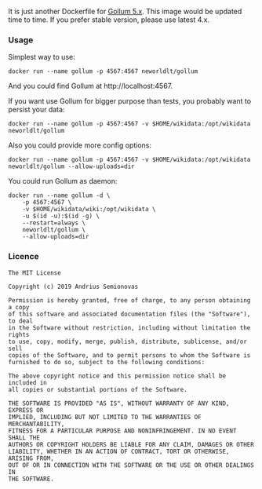 It is just another Dockerfile for [Gollum 5.x](https://github.com/gollum/gollum).
This image would be updated time to time.
If you prefer stable version, please use latest 4.x.

### Usage

Simplest way to use:
```
docker run --name gollum -p 4567:4567 neworldlt/gollum
```
And you could find Gollum at http://localhost:4567.

If you want use Gollum for bigger purpose than tests, you probably want to persist your data:
```
docker run --name gollum -p 4567:4567 -v $HOME/wikidata:/opt/wikidata neworldlt/gollum
```

Also you could provide more config options:
```
docker run --name gollum -p 4567:4567 -v $HOME/wikidata:/opt/wikidata neworldlt/gollum --allow-uploads=dir
```

You could run Gollum as daemon:
```
docker run --name gollum -d \
    -p 4567:4567 \
    -v $HOME/wikidata/wiki:/opt/wikidata \
    -u $(id -u):$(id -g) \
    --restart=always \
    neworldlt/gollum \
    --allow-uploads=dir
```

### Licence

```
The MIT License

Copyright (c) 2019 Andrius Semionovas

Permission is hereby granted, free of charge, to any person obtaining a copy
of this software and associated documentation files (the "Software"), to deal
in the Software without restriction, including without limitation the rights
to use, copy, modify, merge, publish, distribute, sublicense, and/or sell
copies of the Software, and to permit persons to whom the Software is
furnished to do so, subject to the following conditions:

The above copyright notice and this permission notice shall be included in
all copies or substantial portions of the Software.

THE SOFTWARE IS PROVIDED "AS IS", WITHOUT WARRANTY OF ANY KIND, EXPRESS OR
IMPLIED, INCLUDING BUT NOT LIMITED TO THE WARRANTIES OF MERCHANTABILITY,
FITNESS FOR A PARTICULAR PURPOSE AND NONINFRINGEMENT. IN NO EVENT SHALL THE
AUTHORS OR COPYRIGHT HOLDERS BE LIABLE FOR ANY CLAIM, DAMAGES OR OTHER
LIABILITY, WHETHER IN AN ACTION OF CONTRACT, TORT OR OTHERWISE, ARISING FROM,
OUT OF OR IN CONNECTION WITH THE SOFTWARE OR THE USE OR OTHER DEALINGS IN
THE SOFTWARE.
```